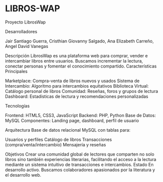 # LIBROS-WAP
Proyecto LibrosWap

Desarrolladores

Jair Santiago Guerra, 
Cristhian Giovanny Salgado, 
Ana Elizabeth Carreño, 
Angel David Vanegas

Descripción
LibrosWap es una plataforma web para comprar, vender e intercambiar libros entre usuarios. Buscamos incrementar la lectura, conectar personas y fomentar el conocimiento compartido.
Características Principales

Marketplace: Compra-venta de libros nuevos y usados
Sistema de Intercambio: Algoritmo para intercambios equitativos
Biblioteca Virtual: Catálogo personal de libros
Comunidad: Reseñas, foros y grupos de lectura
Dashboard: Estadísticas de lectura y recomendaciones personalizadas

Tecnologías

Frontend: HTML5, CSS3, JavaScript
Backend: PHP, Python
Base de Datos: MySQL
Componentes: Landing page, dashboard, perfil de usuario

Arquitectura
Base de datos relacional MySQL con tablas para:

Usuarios y perfiles
Catálogo de libros
Transacciones (compra/venta/intercambio)
Mensajería y reseñas

Objetivos
Crear una comunidad global de lectores que comparten no solo libros sino también experiencias literarias, facilitando el acceso a la lectura mediante un sistema intuitivo de transacciones e intercambios.
Estado
En desarrollo activo. Buscamos colaboradores apasionados por la literatura y el desarrollo web.

